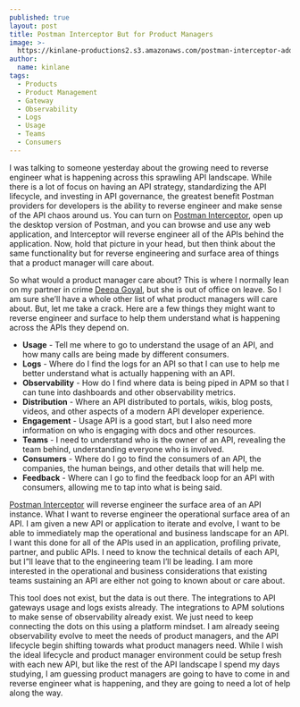 ```yaml
---
published: true
layout: post
title: Postman Interceptor But for Product Managers
image: >-
  https://kinlane-productions2.s3.amazonaws.com/postman-interceptor-add-on-screenshot.png
author:
  name: kinlane
tags:
  - Products
  - Product Management
  - Gateway
  - Observability
  - Logs
  - Usage
  - Teams
  - Consumers
---
```

I was talking to someone yesterday about the growing need to reverse engineer what is happening across this sprawling API landscape. While there is a lot of focus on having an API strategy, standardizing the API lifecycle, and investing in API governance, the greatest benefit Postman providers for developers is the ability to reverse engineer and make sense of the API chaos around us. You can turn on [Postman Interceptor](https://chrome.google.com/webstore/detail/postman-interceptor/aicmkgpgakddgnaphhhpliifpcfhicfo?hl=en), open up the desktop version of Postman, and you can browse and use any web application, and Interceptor will reverse engineer all of the APIs behind the application. Now, hold that picture in your head, but then think about the same functionality but for reverse engineering and surface area of things that a product manager will care about.

So what would a product manager care about? This is where I normally lean on my partner in crime [Deepa Goyal](https://www.linkedin.com/in/deepag/), but she is out of office on leave. So I am sure she’ll have a whole other list of what product managers will care about. But, let me take a crack. Here are a few things they might want to reverse engineer and surface to help them understand what is happening across the APIs they depend on.

- **Usage** - Tell me where to go to understand the usage of an API, and how many calls are being made by different consumers.
- **Logs** - Where do I find the logs for an API so that I can use to help me better understand what is actually happening with an API.
- **Observability** - How do I find where data is being piped in APM so that I can tune into dashboards and other observability metrics. 
- **Distribution** - Where an API distributed to portals, wikis, blog posts, videos, and other aspects of a modern API developer experience.
- **Engagement** - Usage API is a good start, but I also need more information on who is engaging with docs and other resources.
- **Teams** - I need to understand who is the owner of an API, revealing the team behind, understanding everyone who is involved.
- **Consumers** - Where do I go to find the consumers of an API, the companies, the human beings, and other details that will help me.
- **Feedback** - Where can I go to find the feedback loop for an API with consumers, allowing me to tap into what is being said. 

[Postman Interceptor](https://chrome.google.com/webstore/detail/postman-interceptor/aicmkgpgakddgnaphhhpliifpcfhicfo?hl=en) will reverse engineer the surface area of an API instance. What I want to reverse engineer the operational surface area of an API. I am given a new API or application to iterate and evolve, I want to be able to immediately map the operational and business landscape for an API. I want this done for all of the APIs used in an application, profiling private, partner, and public APIs. I need to know the technical details of each API, but I”ll leave that to the engineering team I’ll be leading. I am more interested in the operational and business considerations that existing teams sustaining an API are either not going to known about or care about.

This tool does not exist, but the data is out there. The integrations to API gateways usage and logs exists already. The integrations to APM solutions to make sense of observability already exist. We just need to keep connecting the dots on this using a platform mindset. I am already seeing observability evolve to meet the needs of product managers, and the API lifecycle begin shifting towards what product managers need. While I wish the ideal lifecycle and product manager environment could be setup fresh with each new API, but like the rest of the API landscape I spend my days studying, I am guessing product managers are going to have to come in and reverse engineer what is happening, and they are going to need a lot of help along the way.